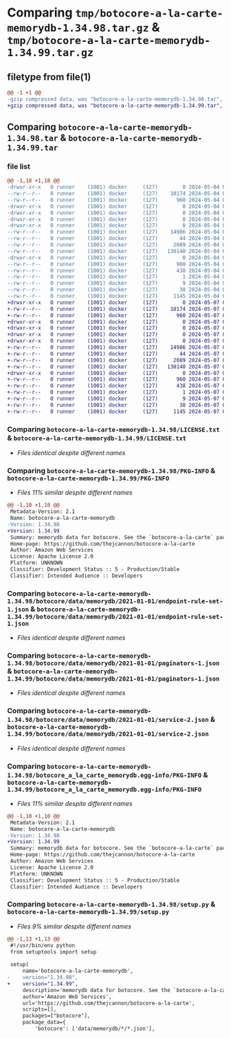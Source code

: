# Comparing `tmp/botocore-a-la-carte-memorydb-1.34.98.tar.gz` & `tmp/botocore-a-la-carte-memorydb-1.34.99.tar.gz`

## filetype from file(1)

```diff
@@ -1 +1 @@
-gzip compressed data, was "botocore-a-la-carte-memorydb-1.34.98.tar", last modified: Sat May  4 01:01:38 2024, max compression
+gzip compressed data, was "botocore-a-la-carte-memorydb-1.34.99.tar", last modified: Tue May  7 01:02:40 2024, max compression
```

## Comparing `botocore-a-la-carte-memorydb-1.34.98.tar` & `botocore-a-la-carte-memorydb-1.34.99.tar`

### file list

```diff
@@ -1,18 +1,18 @@
-drwxr-xr-x   0 runner    (1001) docker     (127)        0 2024-05-04 01:01:38.334241 botocore-a-la-carte-memorydb-1.34.98/
--rw-r--r--   0 runner    (1001) docker     (127)    10174 2024-05-04 01:01:38.000000 botocore-a-la-carte-memorydb-1.34.98/LICENSE.txt
--rw-r--r--   0 runner    (1001) docker     (127)      960 2024-05-04 01:01:38.334241 botocore-a-la-carte-memorydb-1.34.98/PKG-INFO
-drwxr-xr-x   0 runner    (1001) docker     (127)        0 2024-05-04 01:01:38.334241 botocore-a-la-carte-memorydb-1.34.98/botocore/
-drwxr-xr-x   0 runner    (1001) docker     (127)        0 2024-05-04 01:01:38.334241 botocore-a-la-carte-memorydb-1.34.98/botocore/data/
-drwxr-xr-x   0 runner    (1001) docker     (127)        0 2024-05-04 01:01:38.334241 botocore-a-la-carte-memorydb-1.34.98/botocore/data/memorydb/
-drwxr-xr-x   0 runner    (1001) docker     (127)        0 2024-05-04 01:01:38.334241 botocore-a-la-carte-memorydb-1.34.98/botocore/data/memorydb/2021-01-01/
--rw-r--r--   0 runner    (1001) docker     (127)    14986 2024-05-04 01:01:11.000000 botocore-a-la-carte-memorydb-1.34.98/botocore/data/memorydb/2021-01-01/endpoint-rule-set-1.json
--rw-r--r--   0 runner    (1001) docker     (127)       44 2024-05-04 01:01:11.000000 botocore-a-la-carte-memorydb-1.34.98/botocore/data/memorydb/2021-01-01/examples-1.json
--rw-r--r--   0 runner    (1001) docker     (127)     2089 2024-05-04 01:01:11.000000 botocore-a-la-carte-memorydb-1.34.98/botocore/data/memorydb/2021-01-01/paginators-1.json
--rw-r--r--   0 runner    (1001) docker     (127)   130140 2024-05-04 01:01:11.000000 botocore-a-la-carte-memorydb-1.34.98/botocore/data/memorydb/2021-01-01/service-2.json
-drwxr-xr-x   0 runner    (1001) docker     (127)        0 2024-05-04 01:01:38.334241 botocore-a-la-carte-memorydb-1.34.98/botocore_a_la_carte_memorydb.egg-info/
--rw-r--r--   0 runner    (1001) docker     (127)      960 2024-05-04 01:01:38.000000 botocore-a-la-carte-memorydb-1.34.98/botocore_a_la_carte_memorydb.egg-info/PKG-INFO
--rw-r--r--   0 runner    (1001) docker     (127)      438 2024-05-04 01:01:38.000000 botocore-a-la-carte-memorydb-1.34.98/botocore_a_la_carte_memorydb.egg-info/SOURCES.txt
--rw-r--r--   0 runner    (1001) docker     (127)        1 2024-05-04 01:01:38.000000 botocore-a-la-carte-memorydb-1.34.98/botocore_a_la_carte_memorydb.egg-info/dependency_links.txt
--rw-r--r--   0 runner    (1001) docker     (127)        9 2024-05-04 01:01:38.000000 botocore-a-la-carte-memorydb-1.34.98/botocore_a_la_carte_memorydb.egg-info/top_level.txt
--rw-r--r--   0 runner    (1001) docker     (127)       38 2024-05-04 01:01:38.334241 botocore-a-la-carte-memorydb-1.34.98/setup.cfg
--rw-r--r--   0 runner    (1001) docker     (127)     1145 2024-05-04 01:01:38.000000 botocore-a-la-carte-memorydb-1.34.98/setup.py
+drwxr-xr-x   0 runner    (1001) docker     (127)        0 2024-05-07 01:02:40.512096 botocore-a-la-carte-memorydb-1.34.99/
+-rw-r--r--   0 runner    (1001) docker     (127)    10174 2024-05-07 01:02:40.000000 botocore-a-la-carte-memorydb-1.34.99/LICENSE.txt
+-rw-r--r--   0 runner    (1001) docker     (127)      960 2024-05-07 01:02:40.512096 botocore-a-la-carte-memorydb-1.34.99/PKG-INFO
+drwxr-xr-x   0 runner    (1001) docker     (127)        0 2024-05-07 01:02:40.508096 botocore-a-la-carte-memorydb-1.34.99/botocore/
+drwxr-xr-x   0 runner    (1001) docker     (127)        0 2024-05-07 01:02:40.508096 botocore-a-la-carte-memorydb-1.34.99/botocore/data/
+drwxr-xr-x   0 runner    (1001) docker     (127)        0 2024-05-07 01:02:40.508096 botocore-a-la-carte-memorydb-1.34.99/botocore/data/memorydb/
+drwxr-xr-x   0 runner    (1001) docker     (127)        0 2024-05-07 01:02:40.512096 botocore-a-la-carte-memorydb-1.34.99/botocore/data/memorydb/2021-01-01/
+-rw-r--r--   0 runner    (1001) docker     (127)    14986 2024-05-07 01:02:11.000000 botocore-a-la-carte-memorydb-1.34.99/botocore/data/memorydb/2021-01-01/endpoint-rule-set-1.json
+-rw-r--r--   0 runner    (1001) docker     (127)       44 2024-05-07 01:02:11.000000 botocore-a-la-carte-memorydb-1.34.99/botocore/data/memorydb/2021-01-01/examples-1.json
+-rw-r--r--   0 runner    (1001) docker     (127)     2089 2024-05-07 01:02:11.000000 botocore-a-la-carte-memorydb-1.34.99/botocore/data/memorydb/2021-01-01/paginators-1.json
+-rw-r--r--   0 runner    (1001) docker     (127)   130140 2024-05-07 01:02:11.000000 botocore-a-la-carte-memorydb-1.34.99/botocore/data/memorydb/2021-01-01/service-2.json
+drwxr-xr-x   0 runner    (1001) docker     (127)        0 2024-05-07 01:02:40.512096 botocore-a-la-carte-memorydb-1.34.99/botocore_a_la_carte_memorydb.egg-info/
+-rw-r--r--   0 runner    (1001) docker     (127)      960 2024-05-07 01:02:40.000000 botocore-a-la-carte-memorydb-1.34.99/botocore_a_la_carte_memorydb.egg-info/PKG-INFO
+-rw-r--r--   0 runner    (1001) docker     (127)      438 2024-05-07 01:02:40.000000 botocore-a-la-carte-memorydb-1.34.99/botocore_a_la_carte_memorydb.egg-info/SOURCES.txt
+-rw-r--r--   0 runner    (1001) docker     (127)        1 2024-05-07 01:02:40.000000 botocore-a-la-carte-memorydb-1.34.99/botocore_a_la_carte_memorydb.egg-info/dependency_links.txt
+-rw-r--r--   0 runner    (1001) docker     (127)        9 2024-05-07 01:02:40.000000 botocore-a-la-carte-memorydb-1.34.99/botocore_a_la_carte_memorydb.egg-info/top_level.txt
+-rw-r--r--   0 runner    (1001) docker     (127)       38 2024-05-07 01:02:40.512096 botocore-a-la-carte-memorydb-1.34.99/setup.cfg
+-rw-r--r--   0 runner    (1001) docker     (127)     1145 2024-05-07 01:02:40.000000 botocore-a-la-carte-memorydb-1.34.99/setup.py
```

### Comparing `botocore-a-la-carte-memorydb-1.34.98/LICENSE.txt` & `botocore-a-la-carte-memorydb-1.34.99/LICENSE.txt`

 * *Files identical despite different names*

### Comparing `botocore-a-la-carte-memorydb-1.34.98/PKG-INFO` & `botocore-a-la-carte-memorydb-1.34.99/PKG-INFO`

 * *Files 11% similar despite different names*

```diff
@@ -1,10 +1,10 @@
 Metadata-Version: 2.1
 Name: botocore-a-la-carte-memorydb
-Version: 1.34.98
+Version: 1.34.99
 Summary: memorydb data for botocore. See the `botocore-a-la-carte` package for more info.
 Home-page: https://github.com/thejcannon/botocore-a-la-carte
 Author: Amazon Web Services
 License: Apache License 2.0
 Platform: UNKNOWN
 Classifier: Development Status :: 5 - Production/Stable
 Classifier: Intended Audience :: Developers
```

### Comparing `botocore-a-la-carte-memorydb-1.34.98/botocore/data/memorydb/2021-01-01/endpoint-rule-set-1.json` & `botocore-a-la-carte-memorydb-1.34.99/botocore/data/memorydb/2021-01-01/endpoint-rule-set-1.json`

 * *Files identical despite different names*

### Comparing `botocore-a-la-carte-memorydb-1.34.98/botocore/data/memorydb/2021-01-01/paginators-1.json` & `botocore-a-la-carte-memorydb-1.34.99/botocore/data/memorydb/2021-01-01/paginators-1.json`

 * *Files identical despite different names*

### Comparing `botocore-a-la-carte-memorydb-1.34.98/botocore/data/memorydb/2021-01-01/service-2.json` & `botocore-a-la-carte-memorydb-1.34.99/botocore/data/memorydb/2021-01-01/service-2.json`

 * *Files identical despite different names*

### Comparing `botocore-a-la-carte-memorydb-1.34.98/botocore_a_la_carte_memorydb.egg-info/PKG-INFO` & `botocore-a-la-carte-memorydb-1.34.99/botocore_a_la_carte_memorydb.egg-info/PKG-INFO`

 * *Files 11% similar despite different names*

```diff
@@ -1,10 +1,10 @@
 Metadata-Version: 2.1
 Name: botocore-a-la-carte-memorydb
-Version: 1.34.98
+Version: 1.34.99
 Summary: memorydb data for botocore. See the `botocore-a-la-carte` package for more info.
 Home-page: https://github.com/thejcannon/botocore-a-la-carte
 Author: Amazon Web Services
 License: Apache License 2.0
 Platform: UNKNOWN
 Classifier: Development Status :: 5 - Production/Stable
 Classifier: Intended Audience :: Developers
```

### Comparing `botocore-a-la-carte-memorydb-1.34.98/setup.py` & `botocore-a-la-carte-memorydb-1.34.99/setup.py`

 * *Files 9% similar despite different names*

```diff
@@ -1,13 +1,13 @@
 #!/usr/bin/env python
 from setuptools import setup
 
 setup(
     name='botocore-a-la-carte-memorydb',
-    version="1.34.98",
+    version="1.34.99",
     description='memorydb data for botocore. See the `botocore-a-la-carte` package for more info.',
     author='Amazon Web Services',
     url='https://github.com/thejcannon/botocore-a-la-carte',
     scripts=[],
     packages=["botocore"],
     package_data={
         'botocore': ['data/memorydb/*/*.json'],
```

